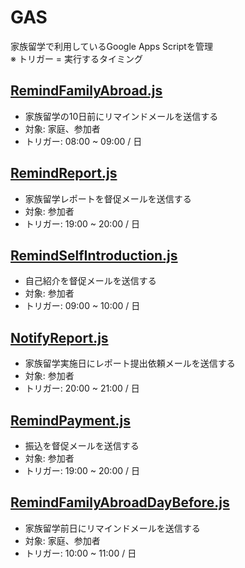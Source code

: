 # GAS

家族留学で利用しているGoogle Apps Scriptを管理  
※ トリガー = 実行するタイミング

## [RemindFamilyAbroad.js](RemindFamilyAbroad.js)
- 家族留学の10日前にリマインドメールを送信する
- 対象: 家庭、参加者
- トリガー: 08:00 ~ 09:00 / 日

## [RemindReport.js](RemindReport.js)
- 家族留学レポートを督促メールを送信する
- 対象: 参加者
- トリガー: 19:00 ~ 20:00 / 日
 
## [RemindSelfIntroduction.js](RemindSelfIntroduction.js)
- 自己紹介を督促メールを送信する
- 対象: 参加者
- トリガー: 09:00 ~ 10:00 / 日

## [NotifyReport.js](NotifyReport.js)
- 家族留学実施日にレポート提出依頼メールを送信する
- 対象: 参加者
- トリガー: 20:00 ~ 21:00 / 日

## [RemindPayment.js](RemindPayment.js)
- 振込を督促メールを送信する
- 対象: 参加者
- トリガー: 19:00 ~ 20:00 / 日

## [RemindFamilyAbroadDayBefore.js](RemindFamilyAbroadDayBefore.js)
- 家族留学前日にリマインドメールを送信する
- 対象: 家庭、参加者
- トリガー: 10:00 ~ 11:00 / 日
    
